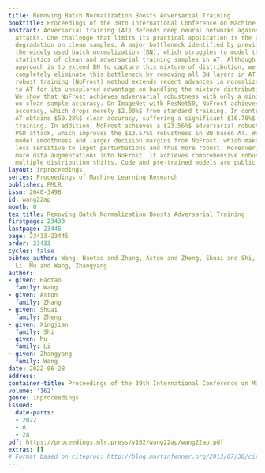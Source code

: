 ```yaml
---
title: Removing Batch Normalization Boosts Adversarial Training
booktitle: Proceedings of the 39th International Conference on Machine Learning
abstract: Adversarial training (AT) defends deep neural networks against adversarial
  attacks. One challenge that limits its practical application is the performance
  degradation on clean samples. A major bottleneck identified by previous works is
  the widely used batch normalization (BN), which struggles to model the different
  statistics of clean and adversarial training samples in AT. Although the dominant
  approach is to extend BN to capture this mixture of distribution, we propose to
  completely eliminate this bottleneck by removing all BN layers in AT. Our normalizer-free
  robust training (NoFrost) method extends recent advances in normalizer-free networks
  to AT for its unexplored advantage on handling the mixture distribution challenge.
  We show that NoFrost achieves adversarial robustness with only a minor sacrifice
  on clean sample accuracy. On ImageNet with ResNet50, NoFrost achieves $74.06%$ clean
  accuracy, which drops merely $2.00%$ from standard training. In contrast, BN-based
  AT obtains $59.28%$ clean accuracy, suffering a significant $16.78%$ drop from standard
  training. In addition, NoFrost achieves a $23.56%$ adversarial robustness against
  PGD attack, which improves the $13.57%$ robustness in BN-based AT. We observe better
  model smoothness and larger decision margins from NoFrost, which make the models
  less sensitive to input perturbations and thus more robust. Moreover, when incorporating
  more data augmentations into NoFrost, it achieves comprehensive robustness against
  multiple distribution shifts. Code and pre-trained models are public at https://github.com/amazon-research/normalizer-free-robust-training.
layout: inproceedings
series: Proceedings of Machine Learning Research
publisher: PMLR
issn: 2640-3498
id: wang22ap
month: 0
tex_title: Removing Batch Normalization Boosts Adversarial Training
firstpage: 23433
lastpage: 23445
page: 23433-23445
order: 23433
cycles: false
bibtex_author: Wang, Haotao and Zhang, Aston and Zheng, Shuai and Shi, Xingjian and
  Li, Mu and Wang, Zhangyang
author:
- given: Haotao
  family: Wang
- given: Aston
  family: Zhang
- given: Shuai
  family: Zheng
- given: Xingjian
  family: Shi
- given: Mu
  family: Li
- given: Zhangyang
  family: Wang
date: 2022-06-28
address:
container-title: Proceedings of the 39th International Conference on Machine Learning
volume: '162'
genre: inproceedings
issued:
  date-parts:
  - 2022
  - 6
  - 28
pdf: https://proceedings.mlr.press/v162/wang22ap/wang22ap.pdf
extras: []
# Format based on citeproc: http://blog.martinfenner.org/2013/07/30/citeproc-yaml-for-bibliographies/
---
```

